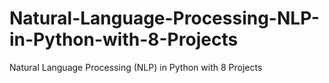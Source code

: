 # Natural-Language-Processing-NLP-in-Python-with-8-Projects
Natural Language Processing (NLP) in Python with 8 Projects
